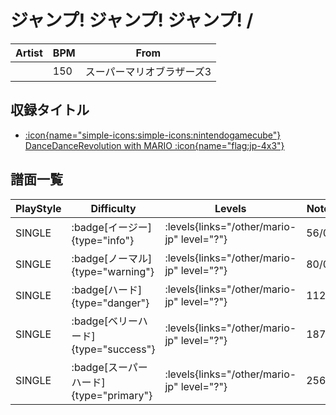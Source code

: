 # ジャンプ! ジャンプ! ジャンプ! / 

|Artist|BPM|From|
|------|---|----|
||150|スーパーマリオブラザーズ3|

## 収録タイトル

- [:icon{name="simple-icons:simple-icons:nintendogamecube"} DanceDanceRevolution with MARIO :icon{name="flag:jp-4x3"}](/other/mario-jp)

## 譜面一覧

|PlayStyle|Difficulty|Levels|Notes|Movie|
|---------|----------|------|-----|-----|
|SINGLE| :badge[イージー]{type="info"}| :levels{links="/other/mario-jp" level="?"}|56/0||
|SINGLE| :badge[ノーマル]{type="warning"}| :levels{links="/other/mario-jp" level="?"}|80/0||
|SINGLE| :badge[ハード]{type="danger"}| :levels{links="/other/mario-jp" level="?"}|112/0||
|SINGLE| :badge[ベリーハード]{type="success"}| :levels{links="/other/mario-jp" level="?"}|187/0||
|SINGLE| :badge[スーパーハード]{type="primary"}| :levels{links="/other/mario-jp" level="?"}|256/0||
